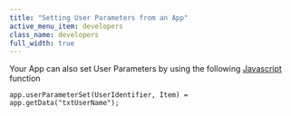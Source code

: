 ```yaml
---
title: "Setting User Parameters from an App"
active_menu_item: developers
class_name: developers
full_width: true
---
```



Your App can also set User Parameters by using the following [Javascript](../../../../../../scripting-apis/client-scripting-overview/scripting-with-javascript/) function

    app.userParameterSet(UserIdentifier, Item) = app.getData("txtUserName"); 
     
   

